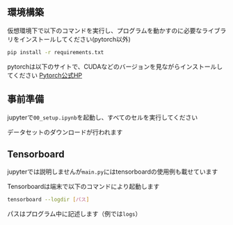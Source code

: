 ## 環境構築

仮想環境下で以下のコマンドを実行し、プログラムを動かすのに必要なライブラリをインストールしてください(pytorch以外)

```sh
pip install -r requirements.txt
```

pytorchは以下のサイトで、CUDAなどのバージョンを見ながらインストールしてください
[Pytorch公式HP](https://pytorch.org/get-started/locally/)


## 事前準備

jupyterで`00_setup.ipynb`を起動し、すべてのセルを実行してください

データセットのダウンロードが行われます


## Tensorboard

jupyterでは説明しませんが`main.py`にはtensorboardの使用例も載せています

Tensorboardは端末で以下のコマンドにより起動します

```sh
tensorboard --logdir [パス]
```
パスはプログラム中に記述します（例では`logs`）
